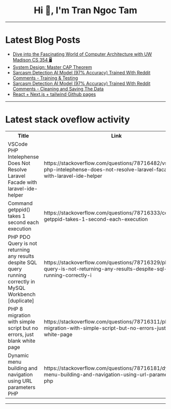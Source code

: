 <h1 align="center">Hi 👋, I'm Tran Ngoc Tam</h1>

---

# Latest Blog Posts 
<!-- BLOG-POST-LIST:START -->
- [Dive into the Fascinating World of Computer Architecture with UW Madison CS 354 🖥️](https://dev.to/getvm/dive-into-the-fascinating-world-of-computer-architecture-with-uw-madison-cs-354-4dom)
- [System Design: Master CAP Theorem](https://dev.to/zeeshanali0704/cap-theorem-5bm0)
- [Sarcasm Detection AI Model &lpar;97% Accuracy&rpar; Trained With Reddit Comments - Training &amp; Testing](https://dev.to/stevenmathew/sarcasm-detection-ai-model-trained-with-reddit-comments-training-testing-2e32)
- [Sarcasm Detection AI Model &lpar;97% Accuracy&rpar; Trained With Reddit Comments - Cleaning and Saving The Data](https://dev.to/stevenmathew/sarcasm-detection-ai-model-trained-with-reddit-comments-cleaning-and-saving-the-data-46dj)
- [React + Next.js + tailwind Github pages](https://dev.to/abdullahkim/react-nextjs-tailwind-github-pages-2cbd)
<!-- BLOG-POST-LIST:END -->

---

# Latest stack oveflow activity
<table>
  <tr><th>Title</th><th>Link</th></tr>
  <!-- STACKOVERFLOW:START --><tr><td>VSCode PHP Intelephense Does Not Resolve Laravel Facade with laravel-ide-helper</td><td>https://stackoverflow.com/questions/78716482/vscode-php-intelephense-does-not-resolve-laravel-facade-with-laravel-ide-helper</td></tr><tr><td>Command getppid&lpar;&rpar; takes 1 second each execution</td><td>https://stackoverflow.com/questions/78716333/command-getppid-takes-1-second-each-execution</td></tr><tr><td>PHP PDO Query is not returning any results despite SQL query running correctly in MySQL Workbench [duplicate]</td><td>https://stackoverflow.com/questions/78716329/php-pdo-query-is-not-returning-any-results-despite-sql-query-running-correctly-i</td></tr><tr><td>PHP 8 migration with simple script but no errors, just blank white page</td><td>https://stackoverflow.com/questions/78716311/php-8-migration-with-simple-script-but-no-errors-just-blank-white-page</td></tr><tr><td>Dynamic menu building and navigation using URL parameters PHP</td><td>https://stackoverflow.com/questions/78716181/dynamic-menu-building-and-navigation-using-url-parameters-php</td></tr><!-- STACKOVERFLOW:END -->
</table>

---


